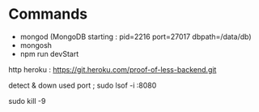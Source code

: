 # Commands
- mongod 
   (MongoDB starting : pid=2216 port=27017 dbpath=/data/db)
- mongosh 
- npm run devStart


http heroku : 
https://git.heroku.com/proof-of-less-backend.git

detect & down used port ;
sudo lsof -i :8080

sudo kill -9 <PID NUMBER>